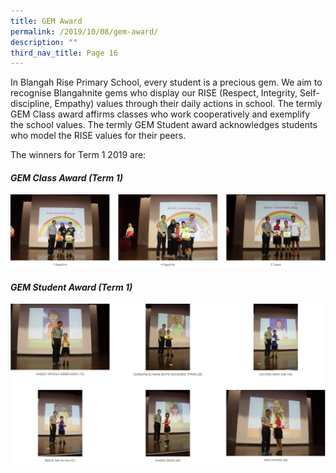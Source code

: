 ```yaml
---
title: GEM Award
permalink: /2019/10/08/gem-award/
description: ""
third_nav_title: Page 16
---
```

<p>In Blangah Rise Primary School, every student is a precious gem. We aim to recognise Blangahnite gems who display our RISE (Respect, Integrity, Self-discipline, Empathy) values through their daily actions in school. The termly GEM Class award affirms classes who work cooperatively and exemplify the school values. The termly GEM Student award acknowledges students who model the RISE values for their peers.</p>
<p>The winners for Term 1 2019 are:</p>
<h4><strong><em>GEM Class Award (Term 1)&nbsp;</em></strong></h4>
<img src="/images/gem1.png">
<h4><strong><em>GEM Student Award (Term 1)&nbsp;</em></strong></h4>
<img src="/images/gem2.png">